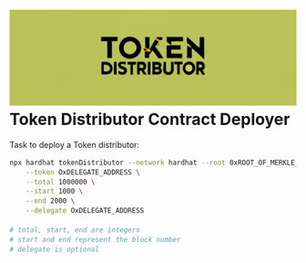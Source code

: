![Theme image for repository](resources/banner.png)
Token Distributor Contract Deployer
======================

Task to deploy a Token distributor:

```bash
npx hardhat tokenDistributor --network hardhat --root 0xROOT_OF_MERKLE_TREE \
    --token OxDELEGATE_ADDRESS \
    --total 1000000 \
    --start 1000 \
    --end 2000 \
    --delegate OxDELEGATE_ADDRESS

# total, start, end are integers
# start and end represent the block number
# delegate is optional
```